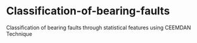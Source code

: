 # Classification-of-bearing-faults
Classification of bearing faults through statistical features using CEEMDAN Technique
